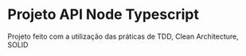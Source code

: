 # Projeto API Node Typescript

Projeto feito com a utilização das práticas de TDD, Clean Architecture, SOLID
